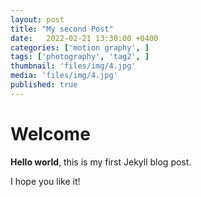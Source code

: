 ```yaml
---
layout: post
title: "My second Post"
date:   2022-02-21 13:30:00 +0400
categories: ['motion graphy', ]
tags: ['photography', 'tag2', ]
thumbnail: 'files/img/4.jpg'
media: 'files/img/4.jpg'
published: true
---
```

# Welcome

**Hello world**, this is my first Jekyll blog post.

I hope you like it!

